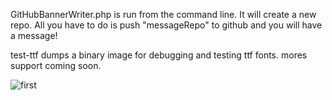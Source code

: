 GitHubBannerWriter.php is run from the command line. It will create a new repo. All you have to do is push "messageRepo" to github and you will have a message!

test-ttf dumps a binary image for debugging and testing ttf fonts. mores support coming soon. 


![first](https://raw.github.com/gh123man/GitHubCalendarWriter/master/calanderMessage.png)


